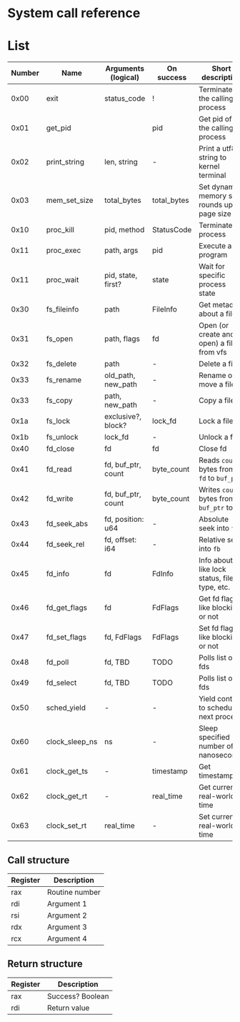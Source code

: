 System call reference
=====================

# List

Number | Name           | Arguments (logical) | On success  | Short description
-------|----------------|---------------------|-------------|-------------------
0x00   | exit           | status_code         | !           | Terminate the calling process
0x01   | get_pid        |                     | pid         | Get pid of the calling process
0x02   | print_string   | len, string         | -           | Print a utf8 string to kernel terminal
0x03   | mem_set_size   | total_bytes         | total_bytes | Set dynamic memory size, rounds up to page size
0x10   | proc_kill      | pid, method         | StatusCode  | Terminate a process
0x11   | proc_exec      | path, args          | pid         | Execute a program
0x11   | proc_wait      | pid, state, first?  | state       | Wait for specific process state
0x30   | fs_fileinfo    | path                | FileInfo    | Get metadata about a file
0x31   | fs_open        | path, flags         | fd          | Open (or create and open) a file from vfs
0x32   | fs_delete      | path                | -           | Delete a file
0x33   | fs_rename      | old_path, new_path  | -           | Rename or move a file
0x33   | fs_copy        | path, new_path      | -           | Copy a file
0x1a   | fs_lock        | exclusive?, block?  | lock_fd     | Lock a file
0x1b   | fs_unlock      | lock_fd             | -           | Unlock a file
0x40   | fd_close       | fd                  | fd          | Close fd
0x41   | fd_read        | fd, buf_ptr, count  | byte_count  | Reads `count` bytes from `fd` to `buf_ptr`
0x42   | fd_write       | fd, buf_ptr, count  | byte_count  | Writes `count` bytes from `buf_ptr` to `fd`
0x43   | fd_seek_abs    | fd, position: u64   | -           | Absolute seek into `fb`
0x44   | fd_seek_rel    | fd, offset: i64     | -           | Relative seek into `fb`
0x45   | fd_info        | fd                  | FdInfo      | Info about fd, like lock status, file type, etc.
0x46   | fd_get_flags   | fd                  | FdFlags     | Get fd flags, like blocking or not
0x47   | fd_set_flags   | fd, FdFlags         | FdFlags     | Set fd flags, like blocking or not
0x48   | fd_poll        | fd, TBD             | TODO        | Polls list of fds
0x49   | fd_select      | fd, TBD             | TODO        | Polls list of fds
0x50   | sched_yield    | -                   | -           | Yield control to schedule next process
0x60   | clock_sleep_ns | ns                  | -           | Sleep specified number of nanoseconds
0x61   | clock_get_ts   | -                   | timestamp   | Get timestamp
0x62   | clock_get_rt   | -                   | real_time   | Get current real-world time
0x63   | clock_set_rt   | real_time           | -           | Set current real-world time


## Call structure

Register | Description
---------|-------------
rax      | Routine number
rdi      | Argument 1
rsi      | Argument 2
rdx      | Argument 3
rcx      | Argument 4

## Return structure

Register | Description
---------|-------------
rax      | Success? Boolean
rdi      | Return value
